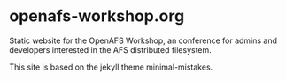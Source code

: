 # openafs-workshop.org

Static website for the OpenAFS Workshop, an conference for admins and
developers interested in the AFS distributed filesystem.

This site is based on the jekyll theme minimal-mistakes.
